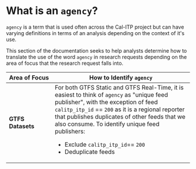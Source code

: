 # What is an `agency`?
`agency` is a term that is used often across the Cal-ITP project but can have varying definitions in terms of an analysis depending on the context of it's use.

This section of the documentation seeks to help analysts determine how to translate the use of the word `agency` in research requests depending on the area of focus that the research request falls into.

| <span style="white-space: nowrap;">Area of Focus</span> | How to Identify `agency` |
| -------- | -------- |
| **GTFS Datasets** | For both GTFS Static and GTFS Real-Time, it is easiest to think of `agency` as "unique feed publisher", with the exception of feed `calitp_itp_id` == `200` as it is a regional reporter that publishes duplicates of other feeds that we also consume. To identify unique feed publishers: <ul><li>Exclude `calitp_itp_id`== `200`</li><li>Deduplicate feeds</li></ul> | **GTFS Provider Services** | For both GTFS Static and GTFS Real-Time, it is easiest to think of `agency` as "unique feed publisher", with the exception of feed `calitp_itp_id` == `200` as it is a regional reporter that publishes duplicates of other feeds that we also consume. To identify unique feed publishers: <ul><li>Exclude `calitp_itp_id`== `200`</li><li>Deduplicate feeds</li></ul> |
